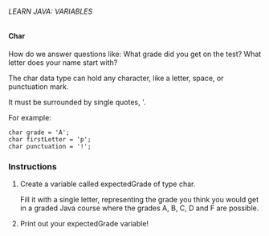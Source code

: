 ###### LEARN JAVA: VARIABLES

#### Char

How do we answer questions like: What grade did you get on the test? What letter does your name start with?

The char data type can hold any character, like a letter, space, or punctuation mark.

It must be surrounded by single quotes, '.

For example:
```
char grade = 'A';
char firstLetter = 'p';
char punctuation = '!';
```
### Instructions

1. Create a variable called expectedGrade of type char.

    Fill it with a single letter, representing the grade you think you would get in a graded Java course where the grades A, B, C, D and F are possible.

2. Print out your expectedGrade variable!